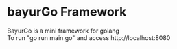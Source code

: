 # bayurGo Framework

BayurGo is a mini framework for golang<br>
To run "go run main.go" and access http://localhost:8080
